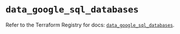 # `data_google_sql_databases`

Refer to the Terraform Registry for docs: [`data_google_sql_databases`](https://registry.terraform.io/providers/hashicorp/google/5.33.0/docs/data-sources/sql_databases).
